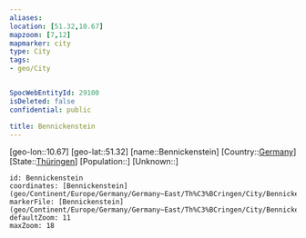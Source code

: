 ```yaml
---
aliases: 
location: [51.32,10.67]
mapzoom: [7,12] 
mapmarker: city 
type: City
tags:
- geo/City


SpocWebEntityId: 29100
isDeleted: false
confidential: public

title: Bennickenstein
---
```

[geo-lon::10.67]
[geo-lat::51.32]
[name::Bennickenstein]
[Country::[Germany](geo/Continent/Europe/Germany.md)]
[State::[Thüringen](geo/Continent/Europe/Germany/Germany~East/Th%C3%BCringen.md)]
[Population::]
[Unknown::]


```leaflet
id: Bennickenstein
coordinates: [Bennickenstein](geo/Continent/Europe/Germany/Germany~East/Th%C3%BCringen/City/Bennickenstein.md)
markerFile: [Bennickenstein](geo/Continent/Europe/Germany/Germany~East/Th%C3%BCringen/City/Bennickenstein.md)
defaultZoom: 11 
maxZoom: 18
```


